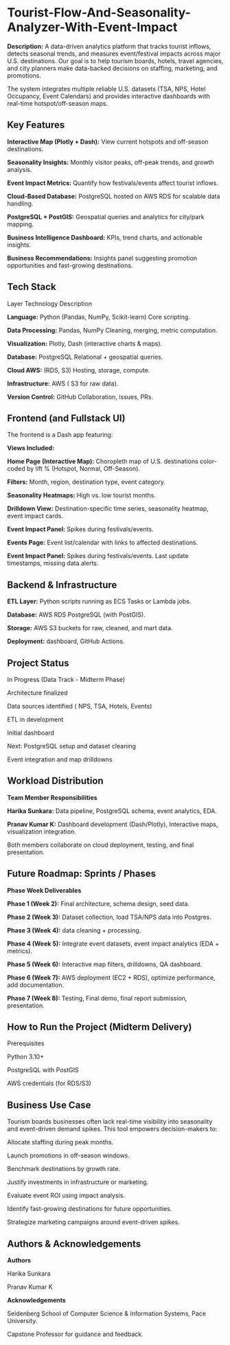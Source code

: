 # Tourist-Flow-And-Seasonality-Analyzer-With-Event-Impact
**Description:**
A data-driven analytics platform that tracks tourist inflows, detects seasonal trends, and measures event/festival impacts across major U.S. destinations.
Our goal is to help tourism boards, hotels, travel agencies, and city planners make data-backed decisions on staffing, marketing, and promotions.

The system integrates multiple reliable U.S. datasets (TSA, NPS, Hotel Occupancy, Event Calendars) and provides interactive dashboards with real-time hotspot/off-season maps.

## Key Features
**Interactive Map (Plotly + Dash):** View current hotspots and off-season destinations.

**Seasonality Insights:** Monthly visitor peaks, off-peak trends, and growth analysis.

**Event Impact Metrics:** Quantify how festivals/events affect tourist inflows.

**Cloud-Based Database:** PostgreSQL hosted on AWS RDS for scalable data handling.

**PostgreSQL + PostGIS:** Geospatial queries and analytics for city/park mapping.

**Business Intelligence Dashboard:** KPIs, trend charts, and actionable insights.

**Business Recommendations:** Insights panel suggesting promotion opportunities and fast-growing destinations.

## Tech Stack
Layer	Technology	Description

**Language:**	Python (Pandas, NumPy, Scikit-learn) Core scripting.

**Data Processing:** Pandas, NumPy	Cleaning, merging, metric computation.

**Visualization:**	Plotly, Dash (interactive charts & maps).

**Database:**	PostgreSQL Relational + geospatial queries.

**Cloud	AWS:** (RDS, S3)	Hosting, storage, compute.

**Infrastructure:** AWS ( S3 for raw data).

**Version Control:**	GitHub	Collaboration, issues, PRs.


## Frontend (and Fullstack UI)

The frontend is a Dash app featuring:

**Views Included:** 

**Home Page (Interactive Map):** Choropleth map of U.S. destinations color-coded by lift % (Hotspot, Normal, Off-Season).

**Filters:** Month, region, destination type, event category.

**Seasonality Heatmaps:** High vs. low tourist months.

**Drilldown View:** Destination-specific time series, seasonality heatmap, event impact cards.

 **Event Impact Panel:** Spikes during festivals/events.  
 
**Events Page:** Event list/calendar with links to affected destinations.

 **Event Impact Panel:** Spikes during festivals/events.   Last update timestamps, missing data alerts.


## Backend & Infrastructure

**ETL Layer:** Python scripts running as ECS Tasks or Lambda jobs.

**Database:** AWS RDS PostgreSQL (with PostGIS).

**Storage:** AWS S3 buckets for raw, cleaned, and mart data.

**Deployment:** dashboard, GitHub Actions.


## Project Status

In Progress (Data Track - Midterm Phase)

Architecture finalized

Data sources identified ( NPS, TSA, Hotels, Events)

ETL in development

Initial dashboard

Next: PostgreSQL setup and dataset cleaning

Event integration and map drilldowns


## Workload Distribution

**Team Member	Responsibilities**

 **Harika Sunkara:** Data pipeline, PostgreSQL schema, event analytics, EDA.
 
 **Pranav Kumar K:**	Dashboard development (Dash/Plotly), Interactive maps, visualization integration.
 
Both members collaborate on cloud deployment, testing, and final presentation.


## Future Roadmap: Sprints / Phases

**Phase	Week Deliverables**

**Phase 1	(Week 2):**	Final architecture, schema design, seed data.

**Phase 2	(Week 3):**	Dataset collection, load TSA/NPS data into Postgres.

**Phase 3	(Week 4):**	data cleaning + processing.

**Phase 4	(Week 5):**	Integrate event datasets, event impact analytics (EDA + metrics).

**Phase 5	(Week 6):**	Interactive map filters, drilldowns, QA dashboard.

**Phase 6	(Week 7):**	AWS deployment (EC2 + RDS), optimize performance, add documentation.

**Phase 7	(Week 8):**	Testing, Final demo, final report submission, presentation.


## How to Run the Project (Midterm Delivery)

Prerequisites

Python 3.10+

PostgreSQL with PostGIS

AWS credentials (for RDS/S3)


## Business Use Case

Tourism boards businesses often lack real-time visibility into seasonality and event-driven demand spikes. This tool empowers decision-makers to:

Allocate staffing during peak months.

Launch promotions in off-season windows.

Benchmark destinations by growth rate.

Justify investments in infrastructure or marketing.

Evaluate event ROI using impact analysis.

Identify fast-growing destinations for future opportunities.

Strategize marketing campaigns around event-driven spikes.


## Authors & Acknowledgements

**Authors**

Harika Sunkara

Pranav Kumar K

 
 **Acknowledgements**
 
Seidenberg School of Computer Science & Information Systems, Pace University.

Capstone Professor for guidance and feedback.
